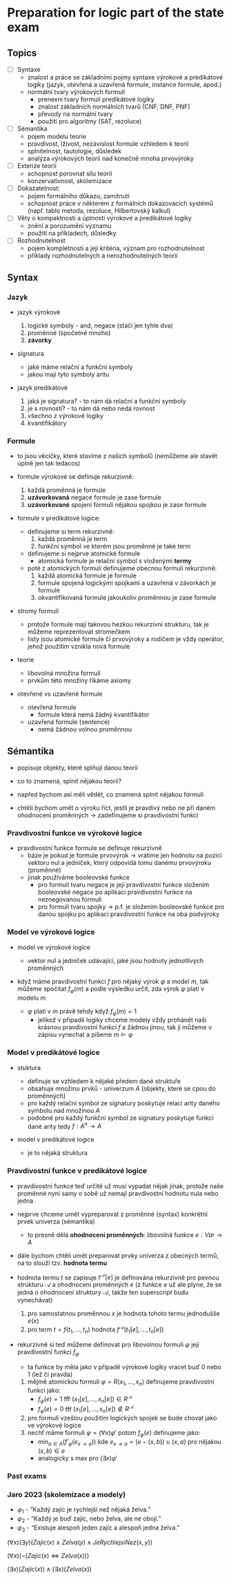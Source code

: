 # Preparation for logic part of the state exam

## Topics

- [ ] Syntaxe
  - znalost a práce se základními pojmy syntaxe výrokové a predikátové logiky (jazyk, otevřená a uzavřená
  formule, instance formule, apod.)
  - normální tvary výrokových formulí
    - prenexní tvary formulí predikátové logiky
    - znalost základních normálních tvarů (CNF, DNF, PNF)
    - převody na normální tvary
    - použití pro algoritmy (SAT, rezoluce)
- [ ] Sémantika
  - pojem modelu teorie
  - pravdivost, lživost, nezávislost formule vzhledem k teorii
  - splnitelnost, tautologie, důsledek
  - analýza výrokových teorií nad konečně mnoha prvovýroky
- [ ] Extenze teorií
  - schopnost porovnat sílu teorií
  - konzervativnost, skolemizace
- [ ] Dokazatelnost:
  - pojem formálního důkazu, zamítnutí
  - schopnost práce v některém z formálních dokazovacích systémů (např. tablo metoda, rezoluce, Hilbertovský
  kalkul)
- [ ] Věty o kompaktnosti a úplnosti výrokové a predikátové logiky
  - znění a porozumění významu
  - použití na příkladech, důsledky
- [ ] Rozhodnutelnost
  - pojem kompletnosti a její kritéria, význam pro rozhodnutelnost
  - příklady rozhodnutelných a nerozhodnutelných teorií

## Syntax

### Jazyk

- jazyk výrokové
  1. logické symboly - and, negace (stačí jen tyhle dva)
  2. proměnné (spočetně mnoho)
  3. **závorky**

- signatura 
  - jaké máme relační a funkční symboly
  - jakou mají tyto symboly aritu

- jazyk predikátové
    1. jaká je signatura?
      - to nám dá relační a funkční symboly
    2. je s rovností? 
      - to nám dá nebo nedá rovnost
    3. všechno z výrokové logiky
    4. kvantifikátory

### Formule

- to jsou věcičky, které stavíme z našich symbolů (nemůžeme ale stavět úplně jen tak ledacos)

- formule výrokové se definuje rekurzivně:
  1. každá proměnná je formule
  2. **uzávorkovaná** negace formule je zase formule
  3. **uzávorkované** spojení formulí nějakou spojkou je zase formule

- formule v predikátové logice:
  - definujeme si term rekurzivně:
    1. každá proměnná je term
    2. funkční symbol ve kterém jsou proměnné je také term
  - definujeme si nejprve atomické formule
    - atomická formule je relační symbol s vloženými **termy**
  - poté z atomických formulí definujeme obecnou formuli rekurzivně:
    1. každá atomická formule je formule
    2. formule spojená logickými spojkami a uzavřená v závorkách je formule
    3. okvantifikovaná formule jakoukoliv proměnnou je zase formule

- stromy formulí
  - protože formule mají takovou hezkou rekurzivní strukturu, tak je můžeme reprezentovat stromečkem
  - listy jsou atomické formule či prvovýroky a rodičem je vždy operátor, jehož použitím vznikla nová formule

- teorie
  - libovolná množina formulí
  - prvkům této množiny říkáme axiomy

- otevřené vs uzavřené formule
  - otevřená formule
    - formule která nemá žádný kvantifikátor
  - uzavřená formule (sentence)
    - nemá žádnou volnou proměnnou

## Sémantika

- popisuje objekty, které splňují danou teorii

- co to znamená, splnit nějakou teorii?
- napřed bychom asi měli vědět, co znamená splnit nějakou formuli

- chtěli bychom umět o výroku říct, jestli je pravdivý nebo ne při daném ohodnocení proměnných -> zadefinujeme si pravdivostní funkci

### Pravdivostní funkce ve výrokové logice

- pravdivostní funkce formule se definuje rekurzivně
  - báze je pokud je formule prvovýrok -> vrátíme jen hodnotu na pozici vektoru nul a jedniček, který odpovídá tomu danému prvovýroku (proměnné)
  - jinak používáme booleovské funkce
    - pro formuli tvaru negace je její pravdivostní funkce složením booleovské negace po aplikaci pravdivostní funkce na neznegovanou formuli
    - pro formuli tvaru spojky -> p.f. je složením booleovské funkce pro danou spojku po aplikaci pravdivostní funkce na oba podvýroky

### Model ve výrokové logice

- model ve výrokové logice
  - vektor nul a jedniček udávající, jaké jsou hodnoty jednotlivých proměnných

- když máme pravdivostní funkci $f$ pro nějaký výrok $\varphi$ a model $m$, tak můžeme spočítat $f_\varphi(m)$ a podle výsledku určit, zda výrok $\varphi$ platí v modelu $m$
  - $\varphi$ platí v $m$ právě tehdy když $f_\varphi(m) = 1$ 
    - jelikož v případě logiky chceme modely vždy prohánět naší krásnou pravdivostní funkcí $f$ a žádnou jinou, tak ji můžeme v zápisu vynechat a píšeme $m \models \varphi$

### Model v predikátové logice

- stuktura
  - definuje se vzhledem k nějaké předem dané struktuře
  - obsahuje množinu prvků - univerzum $A$ (objekty, které se cpou do proměnných)
  - pro každý relační symbol ze signatury poskytuje relaci arity daného symbolu nad množinou $A$
  - podobně pro každý funkční symbol ze signatury poskytuje funkci dané arity tedy $f : A^n \rightarrow A$

- model v predikátové logice
  - je to nějaká struktura

### Pravdivostní funkce v predikátové logice

- pravdivostní funkce teď určitě už musí vypadat nějak jinak, protože naše proměnné nyní samy o sobě už nemají pravdivostní hodnotu nula nebo jedna

- nejprve chceme umět vypreparovat z proměnné (syntax) konkrétní prvek univerza (sémantika)
  - to presně dělá **ohodnocení proměnných**: libovolná funkce $e: Var \rightarrow A$

- dále bychom chtěli umět preparovat prvky univerza z obecných termů, na to slouží tzv. **hodnota termu** 

- hodnota termu $t$ se zapisuje $t^\mathcal{A}[e]$ je definována rekurzivně pro pevnou strukturu $\mathcal{A}$ a ohodnocení proměnných $e$ (z funkce $e$ už ale plyne, že se jedná o ohodnocení struktury $\mathcal{A}$, takže ten superscript budu vynechávat)
  1. pro samostatnou proměnnou $x$ je hodnota tohoto termu jednodušše $e(x)$
  2. pro term $t=f(t_1,\ldots,t_n)$ hodnota $f^\mathcal{A}(t_1[e],\ldots,t_n[e])$

- rekurzivně si teď můžeme definovat pro libovolnou formuli $\varphi$ její pravdivostní funkci $f_\varphi$
  - ta funkce by měla jako v případě výrokové logiky vracet buď 0 nebo 1 (lež či pravda)
  1. mějmě atomickou formuli $\varphi = R(x_1,\ldots,x_n)$ definujeme pravdivostní funkci jako:
       - $f_\varphi(e) = 1$ fff $(x_1[e],\ldots,x_n[e]) \in R^\mathcal{A}$ 
       - $f_\varphi(e) = 0$ fff $(x_1[e],\ldots,x_n[e]) \not\in R^\mathcal{A}$ 
   2. pro formuli vzešlou použitím logických spojek se bude chovat jako ve výrokové logice
   3. nechť máme formuli $\varphi = (\forall x)\varphi'$ potom $f_\varphi(e)$ definujeme jako:
        - $\min_{a \in A}(f'_\varphi(e_{x\rightarrow a}))$ kde $e_{x\rightarrow a} = (e - {(x,b)} )\cup {(x,a)}$ pro nějakou $(x,b) \in e$
        - analogicky s max pro $(\exists x)\varphi'$



### Past exams

### Jaro 2023 (skolemizace a modely)

- $\varphi_1$ - “Každý zajíc je rychlejší než nějaká želva.”
- $\varphi_2$ - “Každý je buď zajíc, nebo želva, ale ne obojí.”
- $\varphi_3$ - “Existuje alespoň jeden zajíc a alespoň jedna želva.”

$(\forall x)(\exists y)(Zajic(x) \wedge Zelva(y) \wedge JeRychlejsiNez(x,y))$

$(\forall x)(\neg (Zajic(x) \Leftrightarrow Zelva(x) ))$

$(\exists x)(Zajic(x)) \wedge (\exists x)(Zelva(x))$


